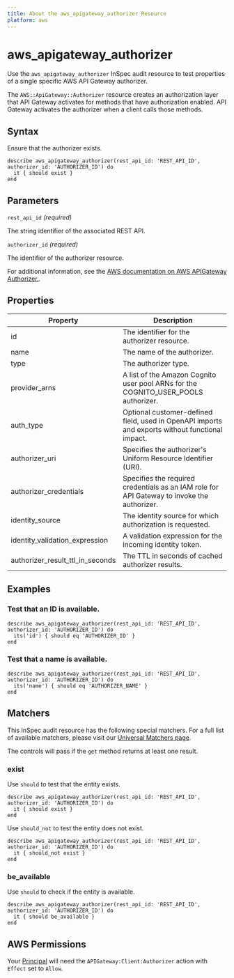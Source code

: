 ```yaml
---
title: About the aws_apigateway_authorizer Resource
platform: aws
---
```


# aws_apigateway_authorizer

Use the `aws_apigateway_authorizer` InSpec audit resource to test properties of a single specific AWS API Gateway authorizer.

The `AWS::ApiGateway::Authorizer` resource creates an authorization layer that API Gateway activates for methods that have authorization enabled. API Gateway activates the authorizer when a client calls those methods.

## Syntax

Ensure that the authorizer exists.

    describe aws_apigateway_authorizer(rest_api_id: 'REST_API_ID', authorizer_id: 'AUTHORIZER_ID') do
      it { should exist }
    end

## Parameters

`rest_api_id` _(required)_

The string identifier of the associated REST API.

`authorizer_id` _(required)_

The identifier of the authorizer resource.

For additional information, see the [AWS documentation on AWS APIGateway Authorizer.](https://docs.aws.amazon.com/AWSCloudFormation/latest/UserGuide/aws-resource-apigateway-authorizer.html).

## Properties

| Property | Description |
| --- | --- |
| id | The identifier for the authorizer resource. |
| name | The name of the authorizer. |
| type | The authorizer type. |
| provider_arns | A list of the Amazon Cognito user pool ARNs for the COGNITO_USER_POOLS authorizer. |
| auth_type | Optional customer-defined field, used in OpenAPI imports and exports without functional impact. |
| authorizer_uri | Specifies the authorizer's Uniform Resource Identifier (URI). |
| authorizer_credentials | Specifies the required credentials as an IAM role for API Gateway to invoke the authorizer. |
| identity_source | The identity source for which authorization is requested. |
| identity_validation_expression | A validation expression for the incoming identity token. |
| authorizer_result_ttl_in_seconds | The TTL in seconds of cached authorizer results. |

## Examples

### Test that an ID is available.

    describe aws_apigateway_authorizer(rest_api_id: 'REST_API_ID', authorizer_id: 'AUTHORIZER_ID') do
      its('id') { should eq 'AUTHORIZER_ID' }
    end

### Test that a name is available.

    describe aws_apigateway_authorizer(rest_api_id: 'REST_API_ID', authorizer_id: 'AUTHORIZER_ID') do
      its('name') { should eq 'AUTHORIZER_NAME' }
    end

## Matchers

This InSpec audit resource has the following special matchers. For a full list of available matchers, please visit our [Universal Matchers page](https://www.inspec.io/docs/reference/matchers/).

The controls will pass if the `get` method returns at least one result.

### exist

Use `should` to test that the entity exists.

    describe aws_apigateway_authorizer(rest_api_id: 'REST_API_ID', authorizer_id: 'AUTHORIZER_ID') do
      it { should exist }
    end

Use `should_not` to test the entity does not exist.

    describe aws_apigateway_authorizer(rest_api_id: 'REST_API_ID', authorizer_id: 'AUTHORIZER_ID') do
      it { should_not exist }
    end

### be_available

Use `should` to check if the entity is available.

    describe aws_apigateway_authorizer(rest_api_id: 'REST_API_ID', authorizer_id: 'AUTHORIZER_ID') do
      it { should be_available }
    end

## AWS Permissions

Your [Principal](https://docs.aws.amazon.com/IAM/latest/UserGuide/intro-structure.html#intro-structure-principal) will need the `APIGateway:Client:Authorizer` action with `Effect` set to `Allow`.
